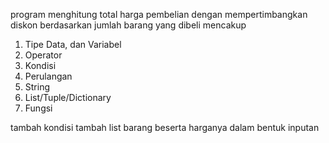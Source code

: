 program menghitung total harga pembelian dengan mempertimbangkan diskon berdasarkan jumlah barang yang dibeli mencakup 
1. Tipe Data, dan Variabel
2. Operator
3. Kondisi
4. Perulangan
5. String
6. List/Tuple/Dictionary
7. Fungsi

tambah kondisi
tambah list barang beserta harganya dalam bentuk inputan 
